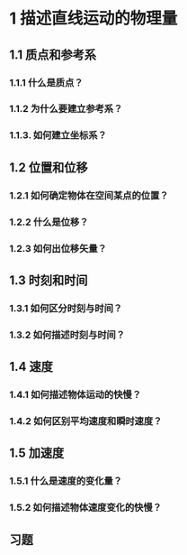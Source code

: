 # 1 描述直线运动的物理量

## 1.1 质点和参考系

### 1.1.1 什么是质点？

### 1.1.2 为什么要建立参考系？

### 1.1.3. 如何建立坐标系？

## 1.2 位置和位移

### 1.2.1 如何确定物体在空间某点的位置？

### 1.2.2 什么是位移？

### 1.2.3 如何出位移矢量？

## 1.3 时刻和时间

### 1.3.1 如何区分时刻与时间？

### 1.3.2 如何描述时刻与时间？

## 1.4 速度

### 1.4.1 如何描述物体运动的快慢？

### 1.4.2 如何区别平均速度和瞬时速度？

## 1.5 加速度

### 1.5.1 什么是速度的变化量？

### 1.5.2 如何描述物体速度变化的快慢？

## 习题
